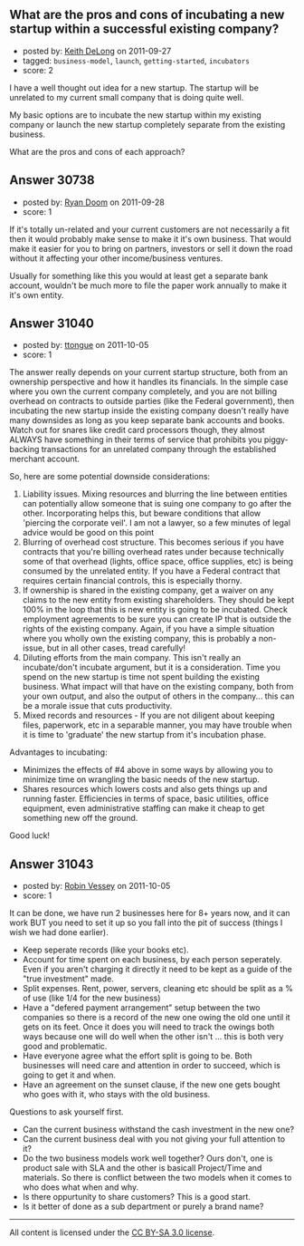 ## What are the pros and cons of incubating a new startup within a successful existing company?

- posted by: [Keith DeLong](https://stackexchange.com/users/-1/888-keith-delong) on 2011-09-27
- tagged: `business-model`, `launch`, `getting-started`, `incubators`
- score: 2

I have a well thought out idea for a new startup. The startup will be unrelated to my current small company that is doing quite well.

My basic options are to incubate the new startup within my existing company or launch the new startup completely separate from the existing business. 

What are the pros and cons of each approach?


## Answer 30738

- posted by: [Ryan Doom](https://stackexchange.com/users/-1/5655-ryan-doom) on 2011-09-28
- score: 1

If it's totally un-related and your current customers are not necessarily a fit then it would probably make sense to make it it's own business.  That would make it easier for you to bring on partners, investors or sell it down the road without it affecting your other income/business ventures.

Usually for something like this you would at least get a separate bank account, wouldn't be much more to file the paper work annually to make it it's own entity.






## Answer 31040

- posted by: [ttongue](https://stackexchange.com/users/-1/13655-ttongue) on 2011-10-05
- score: 1

The answer really depends on your current startup structure, both from an ownership perspective and how it handles its financials. In the simple case where you own the current company completely, and you are not billing overhead on contracts to outside parties (like the  Federal government), then incubating the new startup inside the existing company doesn't really have many downsides as long as you keep separate bank accounts and books. Watch out for snares like credit card processors though, they almost ALWAYS have something in their terms of service that prohibits you piggy-backing transactions for an unrelated company through the established merchant account.

So, here are some potential downside considerations:

 1. Liability issues. Mixing resources and blurring the line between entities can potentially allow someone that is suing one company to go after the other. Incorporating helps this, but beware conditions that allow 'piercing the corporate veil'. I am not a lawyer, so a few minutes of legal advice would be good on this point
 2. Blurring of overhead cost structure. This becomes serious if you have contracts that you're billing overhead rates under because technically some of that overhead (lights, office space, office supplies, etc) is being consumed by the unrelated entity. If you have a Federal contract that requires certain financial controls, this is especially thorny.
 3. If ownership is shared in the existing company, get a waiver on any claims to the new entity from existing shareholders. They should be kept 100% in the loop that this is new entity is going to be incubated. Check employment agreements to be sure you can create IP that is outside the rights of the existing company. Again, if you have a simple situation where you wholly own the existing company, this is probably a non-issue, but in all other cases, tread carefully!
 4. Diluting efforts from the main company. This isn't really an incubate/don't incubate argument, but it is a consideration. Time you spend on the new startup is time not spent building the existing business. What impact will that have on the existing company, both from your own output, and also the output of others in the company... this can be a morale issue that cuts productivity.
 5. Mixed records and resources - If you are not diligent about keeping files, paperwork, etc in a separable manner, you may have trouble when it is time to 'graduate' the new startup from it's incubation phase.

Advantages to incubating:

 - Minimizes the effects of #4 above in some ways by allowing you to minimize time on wrangling the basic needs of the new startup.
 - Shares resources which lowers costs and also gets things up and running faster. Efficiencies in terms of space, basic utilities, office equipment, even administrative staffing can make it cheap to get something new off the ground.

Good luck!


## Answer 31043

- posted by: [Robin Vessey](https://stackexchange.com/users/-1/984-robin-vessey) on 2011-10-05
- score: 1

It can be done, we have run 2 businesses here for 8+ years now, and it can work BUT you need to set it up so you fall into the pit of success (things I wish we had done earlier).

 - Keep seperate records (like your books etc). 
 - Account for time spent on each business, by each person seperately. Even if you aren't charging it directly it need to be kept as a guide of the "true investment" made.
 - Split expenses. Rent, power, servers, cleaning etc should be split as a % of use (like 1/4 for the new business)
 - Have a "defered payment arrangement" setup between the two companies so there is a record of the new one owing the old one until it gets on its feet. Once it does you will need to track the owings both ways because one will do well when the other isn't ... this is both very good and problematic.
 - Have everyone agree what the effort split is going to be. Both businesses will need care and attention in order to succeed, which is going to get it and when.
 - Have an agreement on the sunset clause, if the new one gets bought who goes with it, who stays with the old business.

Questions to ask yourself first.

 - Can the current business withstand the cash investment in the new one?
 - Can the current business deal with you not giving your full attention to it? 
 - Do the two business models work well together? Ours don't, one is product sale with SLA and the other is basicall Project/Time and materials. So there is conflict between the two models when it comes to who does what when and why.
 - Is there oppurtunity to share customers? This is a good start.
 - Is it better of done as a sub department or purely a brand name?





---

All content is licensed under the [CC BY-SA 3.0 license](https://creativecommons.org/licenses/by-sa/3.0/).
